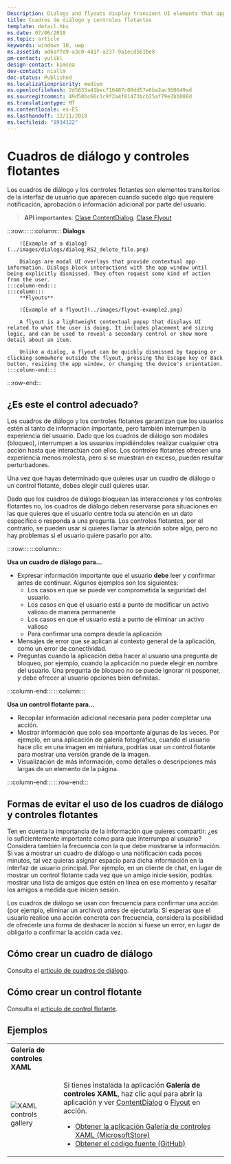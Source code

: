 ```yaml
---
Description: Dialogs and flyouts display transient UI elements that appear when the user requests them or when something happens that requires notification or approval.
title: Cuadros de diálogo y controles flotantes
template: detail.hbs
ms.date: 07/06/2018
ms.topic: article
keywords: windows 10, uwp
ms.assetid: ad6affd9-a3c0-481f-a237-9a1ecd561be8
pm-contact: yulikl
design-contact: kimsea
dev-contact: niallm
doc-status: Published
ms.localizationpriority: medium
ms.openlocfilehash: 2d5635a41bec716487c08dd57e6ba2ac360649ad
ms.sourcegitcommit: 49d58bc66c1c9f2a4f81473bcb25af79e2b1088d
ms.translationtype: MT
ms.contentlocale: es-ES
ms.lasthandoff: 12/11/2018
ms.locfileid: "8934122"
---
```

# <a name="dialogs-and-flyouts"></a>Cuadros de diálogo y controles flotantes



Los cuadros de diálogo y los controles flotantes son elementos transitorios de la interfaz de usuario que aparecen cuando sucede algo que requiere notificación, aprobación o información adicional por parte del usuario.

> **API importantes**: [Clase ContentDialog](/uwp/api/Windows.UI.Xaml.Controls.ContentDialog), [Clase Flyout](/uwp/api/Windows.UI.Xaml.Controls.Flyout)


:::row:::
    :::column:::
        **Dialogs**
        
        ![Example of a dialog](../images/dialogs/dialog_RS2_delete_file.png)

        Dialogs are modal UI overlays that provide contextual app information. Dialogs block interactions with the app window until being explicitly dismissed. They often request some kind of action from the user.
    :::column-end:::
    :::column::: 
        **Flyouts**

        ![Example of a flyout](../images/flyout-example2.png)

        A flyout is a lightweight contextual popup that displays UI related to what the user is doing. It includes placement and sizing logic, and can be used to reveal a secondary control or show more detail about an item.

        Unlike a dialog, a flyout can be quickly dismissed by tapping or clicking somewhere outside the flyout, pressing the Escape key or Back button, resizing the app window, or changing the device's orientation.
    :::column-end:::
:::row-end:::


## <a name="is-this-the-right-control"></a>¿Es este el control adecuado?

Los cuadros de diálogo y los controles flotantes garantizan que los usuarios estén al tanto de información importante, pero también interrumpen la experiencia del usuario. Dado que los cuadros de diálogo son modales (bloqueo), interrumpen a los usuarios impidiéndoles realizar cualquier otra acción hasta que interactúan con ellos. Los controles flotantes ofrecen una experiencia menos molesta, pero si se muestran en exceso, pueden resultar perturbadores.

Una vez que hayas determinado que quieres usar un cuadro de diálogo o un control flotante, debes elegir cuál quieres usar.

Dado que los cuadros de diálogo bloquean las interacciones y los controles flotantes no, los cuadros de diálogo deben reservarse para situaciones en las que quieres que el usuario centre toda su atención en un dato específico o responda a una pregunta. Los controles flotantes, por el contrario, se pueden usar si quieres llamar la atención sobre algo, pero no hay problemas si el usuario quiere pasarlo por alto.

:::row:::
    :::column:::
   <p><b>Usa un cuadro de diálogo para...</b> <br/>
<ul>
<li>Expresar información importante que el usuario <b>debe</b> leer y confirmar antes de continuar. Algunos ejemplos son los siguientes:
<ul>
  <li>Los casos en que se puede ver comprometida la seguridad del usuario.</li>
  <li>Los casos en que el usuario está a punto de modificar un activo valioso de manera permanente</li>
  <li>Los casos en que el usuario está a punto de eliminar un activo valioso</li>
  <li>Para confirmar una compra desde la aplicación</li>
</ul>

</li>
<li>Mensajes de error que se aplican al contexto general de la aplicación, como un error de conectividad.</li>
<li>Preguntas cuando la aplicación deba hacer al usuario una pregunta de bloqueo, por ejemplo, cuando la aplicación no puede elegir en nombre del usuario. Una pregunta de bloqueo no se puede ignorar ni posponer, y debe ofrecer al usuario opciones bien definidas.</li>
</ul>
</p>
    :::column-end:::
    :::column:::
   <p><b>Usa un control flotante para...</b> <br/>
<ul>
<li>Recopilar información adicional necesaria para poder completar una acción.</li>
<li>Mostrar información que solo sea importante algunas de las veces. Por ejemplo, en una aplicación de galería fotográfica, cuando el usuario hace clic en una imagen en miniatura, podrías usar un control flotante para mostrar una versión grande de la imagen.</li>
<li>Visualización de más información, como detalles o descripciones más largas de un elemento de la página.</li>
</ul></p>
    :::column-end:::
:::row-end:::


## <a name="ways-to-avoid-using-dialogs-and-flyouts"></a>Formas de evitar el uso de los cuadros de diálogo y controles flotantes

Ten en cuenta la importancia de la información que quieres compartir: ¿es lo suficientemente importante como para que interrumpa al usuario? Considera también la frecuencia con la que debe mostrarse la información. Si vas a mostrar un cuadro de diálogo o una notificación cada pocos minutos, tal vez quieras asignar espacio para dicha información en la interfaz de usuario principal. Por ejemplo, en un cliente de chat, en lugar de mostrar un control flotante cada vez que un amigo inicie sesión, podrías mostrar una lista de amigos que estén en línea en ese momento y resaltar los amigos a medida que inicien sesión.

Los cuadros de diálogo se usan con frecuencia para confirmar una acción (por ejemplo, eliminar un archivo) antes de ejecutarla. Si esperas que el usuario realice una acción concreta con frecuencia, considera la posibilidad de ofrecerle una forma de deshacer la acción si fuese un error, en lugar de obligarlo a confirmar la acción cada vez.

## <a name="how-to-create-a-dialog"></a>Cómo crear un cuadro de diálogo

Consulta el [artículo de cuadros de diálogo](dialogs.md). 

## <a name="how-to-create-a-flyout"></a>Cómo crear un control flotante

Consulta el [artículo de control flotante](flyouts.md). 

## <a name="examples"></a>Ejemplos

<table>
<th align="left">Galería de controles XAML<th>
<tr>
<td><img src="../images/xaml-controls-gallery-sm.png" alt="XAML controls gallery"></img></td>
<td>
    <p>Si tienes instalada la aplicación <strong style="font-weight: semi-bold">Galería de controles XAML</strong>, haz clic aquí para abrir la aplicación y ver <a href="xamlcontrolsgallery:/item/ContentDialog">ContentDialog</a> o <a href="xamlcontrolsgallery:/item/Flyout">Flyout</a> en acción.</p>
    <ul>
    <li><a href="https://www.microsoft.com/store/productId/9MSVH128X2ZT">Obtener la aplicación Galería de controles XAML (MicrosoftStore)</a></li>
    <li><a href="https://github.com/Microsoft/Windows-universal-samples/tree/master/Samples/XamlUIBasics">Obtener el código fuente (GitHub)</a></li>
    </ul>
</td>
</tr>
</table>


